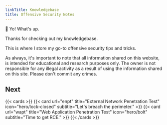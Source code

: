 ```yaml
---
linkTitle: Knowledgebase
title: Offensive Security Notes
---
```


👋 Yo! What's up.

Thanks for checking out my knowledgebase.

This is where I store my go-to offensive security tips and tricks. 

As always, it's important to note that all information shared on this website, is intended for educational and research purposes only. The owner is not responsible for any illegal activity as a result of using the information shared on this site. Please don't commit any crimes. 

## Next

{{< cards >}}
  {{< card url="enpt" title="External Network Penetration Test" icon="hero/lock-closed" subtitle="Let's breach the perimeter." >}}
  {{< card url="wapt" title="Web Application Penetration Test" icon="hero/bolt" subtitle="Time to get RCE." >}}
{{< /cards >}}

